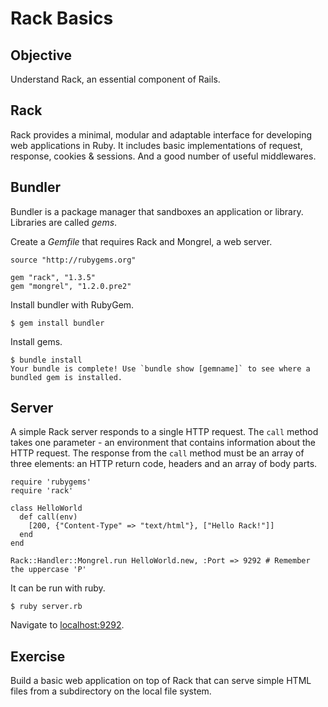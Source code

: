 Rack Basics
===========

Objective
---------

Understand Rack, an essential component of Rails.

Rack
----

Rack provides a minimal, modular and adaptable interface for developing web applications in Ruby. 
It includes basic implementations of request, response, cookies & sessions. And a good number of useful middlewares.

Bundler
-------

Bundler is a package manager that sandboxes an application or library. Libraries are called *gems*. 

Create a *Gemfile* that requires Rack and Mongrel, a web server.

    source "http://rubygems.org"

    gem "rack", "1.3.5"
    gem "mongrel", "1.2.0.pre2"

Install bundler with RubyGem.

    $ gem install bundler

Install gems.

    $ bundle install
    Your bundle is complete! Use `bundle show [gemname]` to see where a bundled gem is installed.

Server
------

A simple Rack server responds to a single HTTP request. The `call` method takes one parameter - an environment that contains information about the HTTP request. The response from the `call` method must be an array of three elements: an HTTP return code, headers and an array of body parts.

    require 'rubygems'
    require 'rack'

    class HelloWorld
      def call(env)
        [200, {"Content-Type" => "text/html"}, ["Hello Rack!"]]
      end
    end

    Rack::Handler::Mongrel.run HelloWorld.new, :Port => 9292 # Remember the uppercase 'P'

It can be run with ruby.

    $ ruby server.rb

Navigate to [localhost:9292](http://localhost:9292/).

Exercise
--------

Build a basic web application on top of Rack that can serve simple HTML files from a subdirectory on the local file system.


